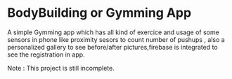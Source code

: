 # BodyBuilding or Gymming App


A simple Gymming app which has all kind of exercice and usage of some sensors in phone like proximity sesors to count number of pushups ,
also a personalized gallery to see before/after pictures,firebase is integrated to see the registration in app.


Note : This project is still incomplete.

